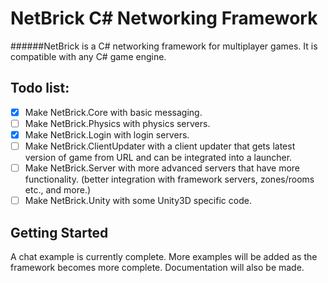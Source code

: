 NetBrick C# Networking Framework
================================

######NetBrick is a C# networking framework for multiplayer games. It is compatible with any C# game engine.

Todo list:
----------

- [x] Make NetBrick.Core with basic messaging.
- [ ] Make NetBrick.Physics with physics servers.
- [x] Make NetBrick.Login with login servers.
- [ ] Make NetBrick.ClientUpdater with a client updater that gets latest version of game from URL and can be integrated into a launcher.
- [ ] Make NetBrick.Server with more advanced servers that have more functionality. (better integration with framework servers, zones/rooms etc., and more.)
- [ ] Make NetBrick.Unity with some Unity3D specific code.

Getting Started
---------------

A chat example is currently complete. More examples will be added as the framework becomes more complete. Documentation will also be made.
